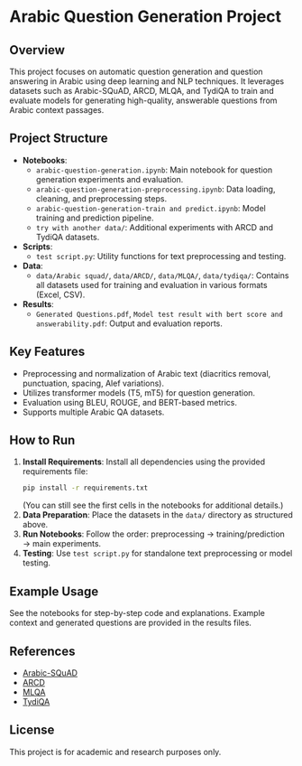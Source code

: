 # Arabic Question Generation Project

## Overview

This project focuses on automatic question generation and question answering in Arabic using deep learning and NLP techniques. It leverages datasets such as Arabic-SQuAD, ARCD, MLQA, and TydiQA to train and evaluate models for generating high-quality, answerable questions from Arabic context passages.

## Project Structure

- **Notebooks**:
  - `arabic-question-generation.ipynb`: Main notebook for question generation experiments and evaluation.
  - `arabic-question-generation-preprocessing.ipynb`: Data loading, cleaning, and preprocessing steps.
  - `arabic-question-generation-train and predict.ipynb`: Model training and prediction pipeline.
  - `try with another data/`: Additional experiments with ARCD and TydiQA datasets.
- **Scripts**:
  - `test script.py`: Utility functions for text preprocessing and testing.
- **Data**:
  - `data/Arabic squad/`, `data/ARCD/`, `data/MLQA/`, `data/tydiqa/`: Contains all datasets used for training and evaluation in various formats (Excel, CSV).
- **Results**:
  - `Generated Questions.pdf`, `Model test result with bert score and answerability.pdf`: Output and evaluation reports.

## Key Features

- Preprocessing and normalization of Arabic text (diacritics removal, punctuation, spacing, Alef variations).
- Utilizes transformer models (T5, mT5) for question generation.
- Evaluation using BLEU, ROUGE, and BERT-based metrics.
- Supports multiple Arabic QA datasets.

## How to Run

1. **Install Requirements**: Install all dependencies using the provided requirements file:
   ```bash
   pip install -r requirements.txt
   ```
   (You can still see the first cells in the notebooks for additional details.)
2. **Data Preparation**: Place the datasets in the `data/` directory as structured above.
3. **Run Notebooks**: Follow the order: preprocessing → training/prediction → main experiments.
4. **Testing**: Use `test script.py` for standalone text preprocessing or model testing.

## Example Usage

See the notebooks for step-by-step code and explanations. Example context and generated questions are provided in the results files.

## References

- [Arabic-SQuAD](https://github.com/abdoelali/Arabic-SQuAD)
- [ARCD](https://github.com/husseinmozannar/SOQAL)
- [MLQA](https://github.com/facebookresearch/MLQA)
- [TydiQA](https://github.com/google-research-datasets/tydiqa)

## License

This project is for academic and research purposes only.
